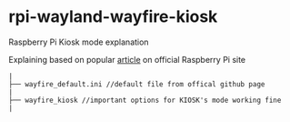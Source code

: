 # rpi-wayland-wayfire-kiosk
Raspberry Pi Kiosk mode explanation

Explaining based on popular [article](https://www.raspberrypi.com/tutorials/how-to-use-a-raspberry-pi-in-kiosk-mode/) on official Raspberry Pi site
```
|
├── wayfire_default.ini //default file from offical github page
|
├── wayfire_kiosk //important options for KIOSK's mode working fine
|
```
